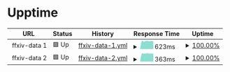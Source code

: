 # Upptime

<!--start: status pages-->
<!-- This summary is generated by Upptime (https://github.com/upptime/upptime) -->
<!-- Do not edit this manually, your changes will be overwritten -->
<!-- prettier-ignore -->
| URL | Status | History | Response Time | Uptime |
| --- | ------ | ------- | ------------- | ------ |
| <img alt="" src="https://favicons.githubusercontent.com/null" height="13"> ffxiv-data 1 | 🟩 Up | [ffxiv-data-1.yml](https://github.com/dlunch/upptime/commits/HEAD/history/ffxiv-data-1.yml) | <details><summary><img alt="Response time graph" src="./graphs/ffxiv-data-1/response-time-week.png" height="20"> 623ms</summary><br><a href="https://upptime.dlunch.net/history/ffxiv-data-1"><img alt="Response time 729" src="https://img.shields.io/endpoint?url=https%3A%2F%2Fraw.githubusercontent.com%2Fdlunch%2Fupptime%2FHEAD%2Fapi%2Fffxiv-data-1%2Fresponse-time.json"></a><br><a href="https://upptime.dlunch.net/history/ffxiv-data-1"><img alt="24-hour response time 628" src="https://img.shields.io/endpoint?url=https%3A%2F%2Fraw.githubusercontent.com%2Fdlunch%2Fupptime%2FHEAD%2Fapi%2Fffxiv-data-1%2Fresponse-time-day.json"></a><br><a href="https://upptime.dlunch.net/history/ffxiv-data-1"><img alt="7-day response time 623" src="https://img.shields.io/endpoint?url=https%3A%2F%2Fraw.githubusercontent.com%2Fdlunch%2Fupptime%2FHEAD%2Fapi%2Fffxiv-data-1%2Fresponse-time-week.json"></a><br><a href="https://upptime.dlunch.net/history/ffxiv-data-1"><img alt="30-day response time 646" src="https://img.shields.io/endpoint?url=https%3A%2F%2Fraw.githubusercontent.com%2Fdlunch%2Fupptime%2FHEAD%2Fapi%2Fffxiv-data-1%2Fresponse-time-month.json"></a><br><a href="https://upptime.dlunch.net/history/ffxiv-data-1"><img alt="1-year response time 729" src="https://img.shields.io/endpoint?url=https%3A%2F%2Fraw.githubusercontent.com%2Fdlunch%2Fupptime%2FHEAD%2Fapi%2Fffxiv-data-1%2Fresponse-time-year.json"></a></details> | <details><summary><a href="https://upptime.dlunch.net/history/ffxiv-data-1">100.00%</a></summary><a href="https://upptime.dlunch.net/history/ffxiv-data-1"><img alt="All-time uptime 100.00%" src="https://img.shields.io/endpoint?url=https%3A%2F%2Fraw.githubusercontent.com%2Fdlunch%2Fupptime%2FHEAD%2Fapi%2Fffxiv-data-1%2Fuptime.json"></a><br><a href="https://upptime.dlunch.net/history/ffxiv-data-1"><img alt="24-hour uptime 100.00%" src="https://img.shields.io/endpoint?url=https%3A%2F%2Fraw.githubusercontent.com%2Fdlunch%2Fupptime%2FHEAD%2Fapi%2Fffxiv-data-1%2Fuptime-day.json"></a><br><a href="https://upptime.dlunch.net/history/ffxiv-data-1"><img alt="7-day uptime 100.00%" src="https://img.shields.io/endpoint?url=https%3A%2F%2Fraw.githubusercontent.com%2Fdlunch%2Fupptime%2FHEAD%2Fapi%2Fffxiv-data-1%2Fuptime-week.json"></a><br><a href="https://upptime.dlunch.net/history/ffxiv-data-1"><img alt="30-day uptime 100.00%" src="https://img.shields.io/endpoint?url=https%3A%2F%2Fraw.githubusercontent.com%2Fdlunch%2Fupptime%2FHEAD%2Fapi%2Fffxiv-data-1%2Fuptime-month.json"></a><br><a href="https://upptime.dlunch.net/history/ffxiv-data-1"><img alt="1-year uptime 100.00%" src="https://img.shields.io/endpoint?url=https%3A%2F%2Fraw.githubusercontent.com%2Fdlunch%2Fupptime%2FHEAD%2Fapi%2Fffxiv-data-1%2Fuptime-year.json"></a></details>
| <img alt="" src="https://favicons.githubusercontent.com/null" height="13"> ffxiv-data 2 | 🟩 Up | [ffxiv-data-2.yml](https://github.com/dlunch/upptime/commits/HEAD/history/ffxiv-data-2.yml) | <details><summary><img alt="Response time graph" src="./graphs/ffxiv-data-2/response-time-week.png" height="20"> 363ms</summary><br><a href="https://upptime.dlunch.net/history/ffxiv-data-2"><img alt="Response time 402" src="https://img.shields.io/endpoint?url=https%3A%2F%2Fraw.githubusercontent.com%2Fdlunch%2Fupptime%2FHEAD%2Fapi%2Fffxiv-data-2%2Fresponse-time.json"></a><br><a href="https://upptime.dlunch.net/history/ffxiv-data-2"><img alt="24-hour response time 359" src="https://img.shields.io/endpoint?url=https%3A%2F%2Fraw.githubusercontent.com%2Fdlunch%2Fupptime%2FHEAD%2Fapi%2Fffxiv-data-2%2Fresponse-time-day.json"></a><br><a href="https://upptime.dlunch.net/history/ffxiv-data-2"><img alt="7-day response time 363" src="https://img.shields.io/endpoint?url=https%3A%2F%2Fraw.githubusercontent.com%2Fdlunch%2Fupptime%2FHEAD%2Fapi%2Fffxiv-data-2%2Fresponse-time-week.json"></a><br><a href="https://upptime.dlunch.net/history/ffxiv-data-2"><img alt="30-day response time 364" src="https://img.shields.io/endpoint?url=https%3A%2F%2Fraw.githubusercontent.com%2Fdlunch%2Fupptime%2FHEAD%2Fapi%2Fffxiv-data-2%2Fresponse-time-month.json"></a><br><a href="https://upptime.dlunch.net/history/ffxiv-data-2"><img alt="1-year response time 402" src="https://img.shields.io/endpoint?url=https%3A%2F%2Fraw.githubusercontent.com%2Fdlunch%2Fupptime%2FHEAD%2Fapi%2Fffxiv-data-2%2Fresponse-time-year.json"></a></details> | <details><summary><a href="https://upptime.dlunch.net/history/ffxiv-data-2">100.00%</a></summary><a href="https://upptime.dlunch.net/history/ffxiv-data-2"><img alt="All-time uptime 95.19%" src="https://img.shields.io/endpoint?url=https%3A%2F%2Fraw.githubusercontent.com%2Fdlunch%2Fupptime%2FHEAD%2Fapi%2Fffxiv-data-2%2Fuptime.json"></a><br><a href="https://upptime.dlunch.net/history/ffxiv-data-2"><img alt="24-hour uptime 100.00%" src="https://img.shields.io/endpoint?url=https%3A%2F%2Fraw.githubusercontent.com%2Fdlunch%2Fupptime%2FHEAD%2Fapi%2Fffxiv-data-2%2Fuptime-day.json"></a><br><a href="https://upptime.dlunch.net/history/ffxiv-data-2"><img alt="7-day uptime 100.00%" src="https://img.shields.io/endpoint?url=https%3A%2F%2Fraw.githubusercontent.com%2Fdlunch%2Fupptime%2FHEAD%2Fapi%2Fffxiv-data-2%2Fuptime-week.json"></a><br><a href="https://upptime.dlunch.net/history/ffxiv-data-2"><img alt="30-day uptime 100.00%" src="https://img.shields.io/endpoint?url=https%3A%2F%2Fraw.githubusercontent.com%2Fdlunch%2Fupptime%2FHEAD%2Fapi%2Fffxiv-data-2%2Fuptime-month.json"></a><br><a href="https://upptime.dlunch.net/history/ffxiv-data-2"><img alt="1-year uptime 95.19%" src="https://img.shields.io/endpoint?url=https%3A%2F%2Fraw.githubusercontent.com%2Fdlunch%2Fupptime%2FHEAD%2Fapi%2Fffxiv-data-2%2Fuptime-year.json"></a></details>

<!--end: status pages-->
